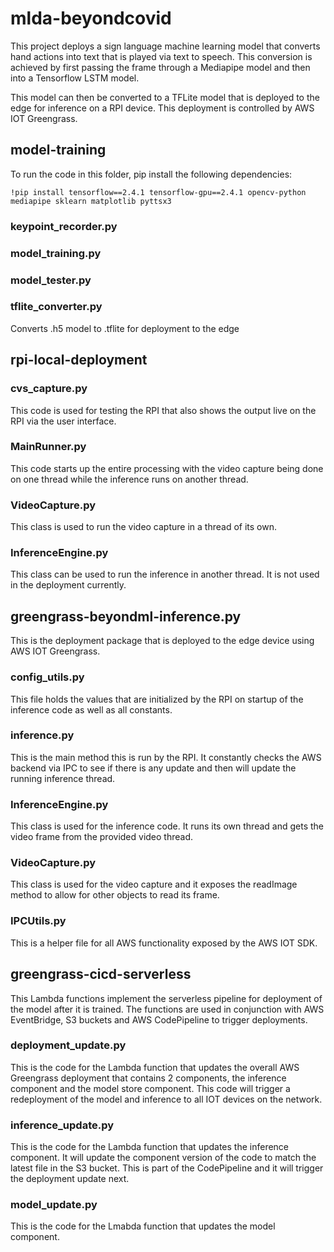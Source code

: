 # mlda-beyondcovid
This project deploys a sign language machine learning model that converts hand actions into text that is played via text to speech. This conversion is achieved by first passing the frame through a Mediapipe model and then into a Tensorflow LSTM model. 

This model can then be converted to a TFLite model that is deployed to the edge for inference on a RPI device. This deployment is controlled by AWS IOT Greengrass.

## model-training
To run the code in this folder, pip install the following dependencies:
```
!pip install tensorflow==2.4.1 tensorflow-gpu==2.4.1 opencv-python mediapipe sklearn matplotlib pyttsx3
```

### keypoint_recorder.py

### model_training.py

### model_tester.py

### tflite_converter.py
Converts .h5 model to .tflite for deployment to the edge

## rpi-local-deployment
### cvs_capture.py
This code is used for testing the RPI that also shows the output live on the RPI via the user interface.
### MainRunner.py
This code starts up the entire processing with the video capture being done on one thread while the inference runs on another thread.
### VideoCapture.py
This class is used to run the video capture in a thread of its own.
### InferenceEngine.py
This class can be used to run the inference in another thread. It is not used in the deployment currently. 

## greengrass-beyondml-inference.py
This is the deployment package that is deployed to the edge device using AWS IOT Greengrass.
### config_utils.py
This file holds the values that are initialized by the RPI on startup of the inference code as well as all constants.
### inference.py
This is the main method this is run by the RPI. It constantly checks the AWS backend via IPC to see if there is any update and then will update the running inference thread.
### InferenceEngine.py
This class is used for the inference code. It runs its own thread and gets the video frame from the provided video thread.
### VideoCapture.py
This class is used for the video capture and it exposes the readImage method to allow for other objects to read its frame.
### IPCUtils.py
This is a helper file for all AWS functionality exposed by the AWS IOT SDK.

## greengrass-cicd-serverless
This Lambda functions implement the serverless pipeline for deployment of the model after it is trained. The functions are used in conjunction with AWS EventBridge, S3 buckets and AWS CodePipeline to trigger deployments.
### deployment_update.py
This is the code for the Lambda function that updates the overall AWS Greengrass deployment that contains 2 components, the inference component and the model store component. This code will trigger a redeployment of the model and inference to all IOT devices on the network. 
### inference_update.py
This is the code for the Lambda function that updates the inference component. It will update the component version of the code to match the latest file in the S3 bucket. This is part of the CodePipeline and it will trigger the deployment update next. 
### model_update.py
This is the code for the Lmabda function that updates the model component. 